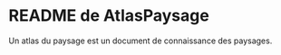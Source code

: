 <MenuSchema />

# README de AtlasPaysage

Un atlas du paysage est un document de connaissance des paysages.